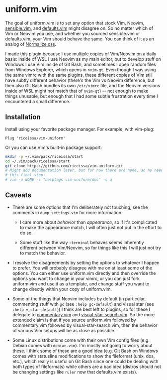 # uniform.vim

The goal of uniform.vim is to set any option that stock Vim, Neovim,
[sensible.vim](https://github.com/tpope/vim-sensible), and
[defaults.vim](https://github.com/vim/vim/blob/master/runtime/defaults.vim)
might disagree on. So no matter which of Vim or Neovim you use, and whether you
sourced sensible.vim or defaults.vim, your Vim should behave the same. You can
think of it as an analog of
[Normalize.css](https://necolas.github.io/normalize.css/).

I made this plugin because I use multiple copies of Vim/Neovim on a daily
basis: inside of WSL I use Neovim as my main editor, but to develop stuff on
Windows I use Vim inside of Git Bash, and sometimes I open random files from
Windows Explorer, which opens in `nvim-qt`. Even though I was using the same
vimrc with the same plugins, these different copies of Vim still have subtly
different behavior (there's the Vim vs Neovim difference, but then also Git
Bash bundles its own `/etc/vimrc` file, and the Neovim versions inside of WSL
might not match that of `nvim-qt`) -- not enough to make things unusable, but
enough that I had some subtle frustration every time I encountered a small
difference.

## Installation

Install using your favorite package manager. For example, with vim-plug:

```vim
Plug 'riceissa/vim-uniform'
```

Or you can use Vim's built-in package support:

```bash
mkdir -p ~/.vim/pack/riceissa/start
cd ~/.vim/pack/riceissa/start
git clone https://github.com/riceissa/vim-uniform.git
# Might add documentation later, but for now there are none, so no need to run
# this final step:
# vim -u NONE -c "helptags vim-uniform/doc" -c q
```

## Caveats

- There are some options that I'm deliberately not touching; see the comments
  in `dump_settings.vim` for more information.

  - I care more about _behavior_ than _appearance_, so if it's complicated to
    make the appearance match, I will often just not put in the effort to do
    so.

  - Some stuff like the way `:terminal` behaves seems inherently different
    between Vim/Neovim, so for things like this I will just not try to match
    the behavior.

- I resolve the disagreements by setting the options to whatever I happen to
  prefer. You will probably disagree with me on at least some of the options.
  You can either use uniform.vim directly and then override the options you
  want to change in your vimrc, or you can just fork uniform.vim and use it as
  a template, and change stuff you want to change directly within your copy of
  uniform.vim.

- Some of the things that Neovim includes by default (in particular,
  commenting stuff with `gc` (see `:help gc-default`) and visual star (see
  `:help v_star-default`)) I think are best left to plugins, so for these I
  delegate to [commentary.vim](https://github.com/tpope/vim-commentary) and
  [visual-star-search.vim](https://github.com/nelstrom/vim-visual-star-search).
  So the more extended claim is that if you source uniform.vim followed by
  commentary.vim followed by visual-star-search.vim, then the behavior of
  various Vim setups will be as close as possible.

- Some Linux distributions come with their own Vim config files (e.g. Debian
  comes with `debian.vim`). I'm mostly not going to worry about these. I think
  some of these are a good idea (e.g. Git Bash on Windows comes with statusline
  modifications to show the fileformat (unix, dos, etc.), which really is
  useful on Git Bash since one could be dealing with both types of fileformats)
  while others are a bad idea (distros should not be changing settings like
  `ruler` now that defaults.vim exists).
